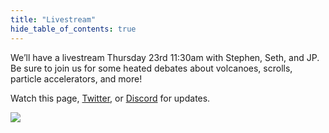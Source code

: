 ```yaml
---
title: "Livestream"
hide_table_of_contents: true
---
```


We’ll have a livestream Thursday 23rd 11:30am with Stephen, Seth, and JP. Be sure to join us for some heated debates about volcanoes, scrolls, particle accelerators, and more!

Watch this page, <a href="https://twitter.com/scrollprize">Twitter</a>, or <a href="https://discord.gg/6FgWYNjb4N">Discord</a> for updates.

<a target="_blank" href="https://calendar.google.com/calendar/event?action=TEMPLATE&amp;tmeid=NGE1Ym01MHF2cnI1aWczNGZoaTdyYzZwbXYgbWVAamFucGF1bHBvc21hLm5s&amp;tmsrc=me%40janpaulposma.nl"><img border="0" src="https://www.google.com/calendar/images/ext/gc_button1_en.gif"/></a>